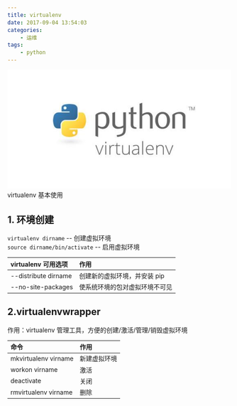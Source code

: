 ```yaml
---
title: virtualenv
date: 2017-09-04 13:54:03
categories:
    - 运维
tags:
    - python
---
```

![hexo blog](/images/python/virtualenv.jpg)
virtualenv 基本使用

<!-- more -->

## 1. 环境创建
`virtualenv dirname` -- 创建虚拟环境  
`source dirname/bin/activate` -- 启用虚拟环境

virtualenv 可用选项 | 作用
:--- | :---
--distribute dirname|创建新的虚拟环境，并安装 pip
--no-site-packages|使系统环境的包对虚拟环境不可见

## 2.virtualenvwrapper
作用：virtualenv 管理工具，方便的创建/激活/管理/销毁虚拟环境

命令 | 作用
:---|:---
mkvirtualenv virname|新建虚拟环境
workon virname|激活
deactivate|关闭
rmvirtualenv virname|删除
